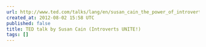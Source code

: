 ```yaml
---
url: http://www.ted.com/talks/lang/en/susan_cain_the_power_of_introverts.html
created_at: 2012-08-02 15:58 UTC
published: false
title: TED talk by Susan Cain (Introverts UNITE!)
tags: []
---
```



